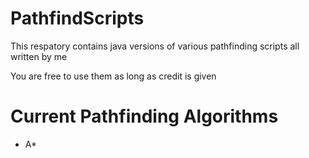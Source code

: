 # PathfindScripts
This respatory contains java versions of various pathfinding scripts all written by me

You are free to use them as long as credit is given

# Current Pathfinding Algorithms
- A*

